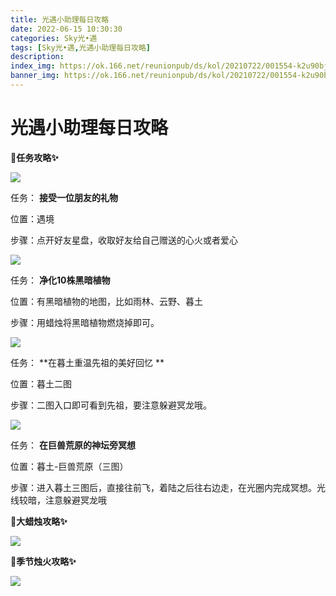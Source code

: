 ```yaml
---
title: 光遇小助理每日攻略
date: 2022-06-15 10:30:30
categories: Sky光•遇
tags: [Sky光•遇,光遇小助理每日攻略]
description: 
index_img: https://ok.166.net/reunionpub/ds/kol/20210722/001554-k2u90bj7ay.png?imageView&thumbnail=600x0&type=jpg
banner_img: https://ok.166.net/reunionpub/ds/kol/20210722/001554-k2u90bj7ay.png?imageView&thumbnail=600x0&type=jpg
---
```

# 光遇小助理每日攻略
**🎉任务攻略✨**

![](https://ok.166.net/reunionpub/ds/kol/20220615/000223-piwa2j47kf.png)

任务： **接受一位朋友的礼物**

位置：遇境

步骤：点开好友星盘，收取好友给自己赠送的心火或者爱心

![](https://ok.166.net/reunionpub/ds/kol/20220615/000319-emuiqvy8d3.png)

任务： **净化10株黑暗植物**

位置：有黑暗植物的地图，比如雨林、云野、暮土

步骤：用蜡烛将黑暗植物燃烧掉即可。

![](https://ok.166.net/reunionpub/ds/kol/20220615/001053-3qdjcvaeug.png)

任务： **在暮土重温先祖的美好回忆  **

位置：暮土二图

步骤：二图入口即可看到先祖，要注意躲避冥龙哦。

![](https://ok.166.net/reunionpub/ds/kol/20220615/000255-5zqsl7gkje.png)

任务： **在巨兽荒原的神坛旁冥想**

位置：暮土-巨兽荒原（三图）

步骤：进入暮土三图后，直接往前飞，着陆之后往右边走，在光圈内完成冥想。光线较暗，注意躲避冥龙哦

 **🎉大蜡烛攻略✨**

![](https://ok.166.net/reunionpub/ds/kol/20220615/000423-2rksja7w5d.png)

  

 **🎉季节烛火攻略✨**

![](https://ok.166.net/reunionpub/ds/kol/20220615/000845-mn7gtsiubd.png)

  

  

